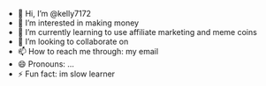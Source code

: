 - 👋 Hi, I’m @kelly7172
- 👀 I’m interested in making money
- 🌱 I’m currently learning to use affiliate marketing and meme coins
- 💞️ I’m looking to collaborate on 
- 📫 How to reach me through: my email
- 😄 Pronouns: ...
- ⚡ Fun fact: im slow learner

<!---
kelly7172/kelly7172 is a ✨ special ✨ repository because its `README.md` (this file) appears on your GitHub profile.
You can click the Preview link to take a look at your changes.
--->
